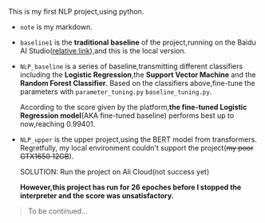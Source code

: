 This is my first NLP project,using python.

* `note` is my markdown.

* `baseline1` is the **traditional baseline** of the project,running on the Baidu AI Studio([relative link](https://aistudio.baidu.com/aistudio/projectdetail/6522950?sUid=377372&shared=1&ts=1689827255213)),and this is the local version.

* `NLP_baseline` is a series of baseline,transmitting different classifiers including the **Logistic Regression**,the **Support Vector Machine** and the **Random Forest Classifier**. Based on the classifiers above,fine-tune the parameters with `parameter_tuning.py` `baseline_tuning.py`. 

  According to the score given by the platform,**the fine-tuned Logistic Regression model**(AKA fine-tuned baseline) performs best up to now,reaching 0.99401.

* `NLP_upper` is the upper project,using the BERT model from transformers. Regretfully, my local environment couldn't support the project(~~my poor GTX1650 12GB~~).

  SOLUTION: Run the project on Ali Cloud(not success yet)

  **However,this project has run for 26 epoches before I stopped the interpreter and the score was unsatisfactory.**

  

> To be continued...